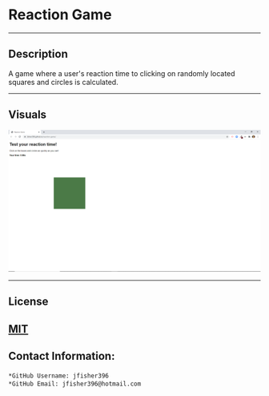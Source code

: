 # Reaction Game
---
## Description

A game where a user's reaction time to clicking on randomly located squares and circles is calculated.

---
## Visuals

![GitHub Logo](/media/reaction-game.png)

---
## License

[MIT](https://choosealicense.com/licenses/mit/)
---
## Contact Information:
    *GitHub Username: jfisher396
    *GitHub Email: jfisher396@hotmail.com
